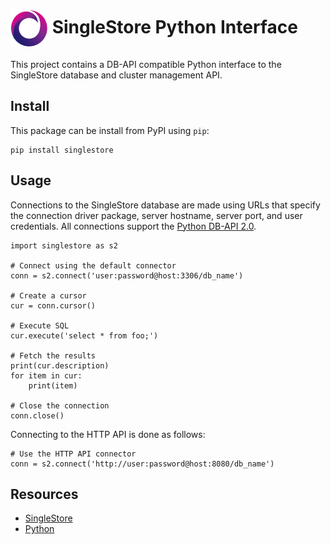 # <img src="resources/singlestore-logo.png" height="60" valign="middle"/> SingleStore Python Interface

This project contains a DB-API compatible Python interface to the
SingleStore database and cluster management API.

## Install

This package can be install from PyPI using `pip`:
```
pip install singlestore
```

## Usage

Connections to the SingleStore database are made using URLs that specify
the connection driver package, server hostname, server port, and user
credentials. All connections support the
[Python DB-API 2.0](https://www.python.org/dev/peps/pep-0249/).
```
import singlestore as s2

# Connect using the default connector
conn = s2.connect('user:password@host:3306/db_name')

# Create a cursor
cur = conn.cursor()

# Execute SQL
cur.execute('select * from foo;')

# Fetch the results
print(cur.description)
for item in cur:
    print(item)

# Close the connection
conn.close()
```

Connecting to the HTTP API is done as follows:
```
# Use the HTTP API connector
conn = s2.connect('http://user:password@host:8080/db_name')
```


## Resources

* [SingleStore](https://singlestore.com)
* [Python](https://python.org)
